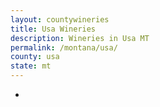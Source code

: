 ```yaml
---
layout: countywineries
title: Usa Wineries
description: Wineries in Usa MT
permalink: /montana/usa/
county: usa
state: mt
---
```

-
